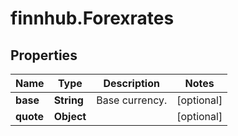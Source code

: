 # finnhub.Forexrates

## Properties

Name | Type | Description | Notes
------------ | ------------- | ------------- | -------------
**base** | **String** | Base currency. | [optional] 
**quote** | **Object** |  | [optional] 


